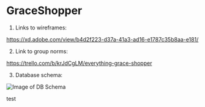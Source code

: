 # GraceShopper

1.  Links to wireframes:

https://xd.adobe.com/view/b4d2f223-d37a-41a3-ad16-e1787c35b8aa-e181/

2.  Link to group norms:

https://trello.com/b/krJdCgLM/everything-grace-shopper

3.  Database schema:

![Image of DB Schema](https://bit.ly/38vCjus)

test
